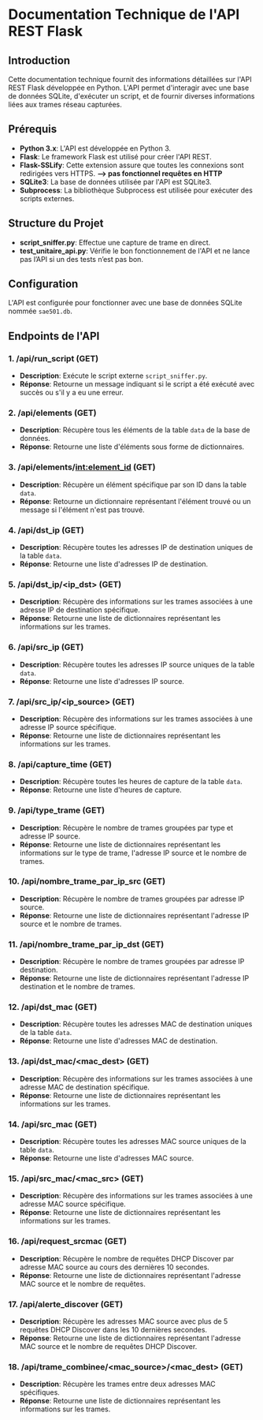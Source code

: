 # Documentation Technique de l'API REST Flask

## Introduction
Cette documentation technique fournit des informations détaillées sur l'API REST Flask développée en Python. L'API permet d'interagir avec une base de données SQLite, d'exécuter un script, et de fournir diverses informations liées aux trames réseau capturées.

## Prérequis
- **Python 3.x**: L'API est développée en Python 3.
- **Flask**: Le framework Flask est utilisé pour créer l'API REST.
- **Flask-SSLify**: Cette extension assure que toutes les connexions sont redirigées vers HTTPS. **--> pas fonctionnel requêtes en HTTP**
- **SQLite3**: La base de données utilisée par l'API est SQLite3.
- **Subprocess**: La bibliothèque Subprocess est utilisée pour exécuter des scripts externes.

## Structure du Projet
- **script_sniffer.py**: Effectue une capture de trame en direct.
- **test_unitaire_api.py**: Vérifie le bon fonctionnement de l'API et ne lance pas l’API si un des tests n’est pas bon.

## Configuration
L'API est configurée pour fonctionner avec une base de données SQLite nommée `sae501.db`.

## Endpoints de l'API

### 1. **/api/run_script (GET)**
- **Description**: Exécute le script externe `script_sniffer.py`.
- **Réponse**: Retourne un message indiquant si le script a été exécuté avec succès ou s'il y a eu une erreur.

### 2. **/api/elements (GET)**
- **Description**: Récupère tous les éléments de la table `data` de la base de données.
- **Réponse**: Retourne une liste d'éléments sous forme de dictionnaires.

### 3. **/api/elements/<int:element_id> (GET)**
- **Description**: Récupère un élément spécifique par son ID dans la table `data`.
- **Réponse**: Retourne un dictionnaire représentant l'élément trouvé ou un message si l'élément n'est pas trouvé.

### 4. **/api/dst_ip (GET)**
- **Description**: Récupère toutes les adresses IP de destination uniques de la table `data`.
- **Réponse**: Retourne une liste d'adresses IP de destination.

### 5. **/api/dst_ip/<ip_dst> (GET)**
- **Description**: Récupère des informations sur les trames associées à une adresse IP de destination spécifique.
- **Réponse**: Retourne une liste de dictionnaires représentant les informations sur les trames.

### 6. **/api/src_ip (GET)**
- **Description**: Récupère toutes les adresses IP source uniques de la table `data`.
- **Réponse**: Retourne une liste d'adresses IP source.

### 7. **/api/src_ip/<ip_source> (GET)**
- **Description**: Récupère des informations sur les trames associées à une adresse IP source spécifique.
- **Réponse**: Retourne une liste de dictionnaires représentant les informations sur les trames.

### 8. **/api/capture_time (GET)**
- **Description**: Récupère toutes les heures de capture de la table `data`.
- **Réponse**: Retourne une liste d'heures de capture.

### 9. **/api/type_trame (GET)**
- **Description**: Récupère le nombre de trames groupées par type et adresse IP source.
- **Réponse**: Retourne une liste de dictionnaires représentant les informations sur le type de trame, l'adresse IP source et le nombre de trames.

### 10. **/api/nombre_trame_par_ip_src (GET)**
- **Description**: Récupère le nombre de trames groupées par adresse IP source.
- **Réponse**: Retourne une liste de dictionnaires représentant l'adresse IP source et le nombre de trames.

### 11. **/api/nombre_trame_par_ip_dst (GET)**
- **Description**: Récupère le nombre de trames groupées par adresse IP destination.
- **Réponse**: Retourne une liste de dictionnaires représentant l'adresse IP destination et le nombre de trames.

### 12. **/api/dst_mac (GET)**
- **Description**: Récupère toutes les adresses MAC de destination uniques de la table `data`.
- **Réponse**: Retourne une liste d'adresses MAC de destination.

### 13. **/api/dst_mac/<mac_dest> (GET)**
- **Description**: Récupère des informations sur les trames associées à une adresse MAC de destination spécifique.
- **Réponse**: Retourne une liste de dictionnaires représentant les informations sur les trames.

### 14. **/api/src_mac (GET)**
- **Description**: Récupère toutes les adresses MAC source uniques de la table `data`.
- **Réponse**: Retourne une liste d'adresses MAC source.

### 15. **/api/src_mac/<mac_src> (GET)**
- **Description**: Récupère des informations sur les trames associées à une adresse MAC source spécifique.
- **Réponse**: Retourne une liste de dictionnaires représentant les informations sur les trames.

### 16. **/api/request_srcmac (GET)**
- **Description**: Récupère le nombre de requêtes DHCP Discover par adresse MAC source au cours des dernières 10 secondes.
- **Réponse**: Retourne une liste de dictionnaires représentant l'adresse MAC source et le nombre de requêtes.

### 17. **/api/alerte_discover (GET)**
- **Description**: Récupère les adresses MAC source avec plus de 5 requêtes DHCP Discover dans les 10 dernières secondes.
- **Réponse**: Retourne une liste de dictionnaires représentant l'adresse MAC source et le nombre de requêtes DHCP Discover.

### 18. **/api/trame_combinee/<mac_source>/<mac_dest> (GET)**
- **Description**: Récupère les trames entre deux adresses MAC spécifiques.
- **Réponse**: Retourne une liste de dictionnaires représentant les informations sur les trames.
